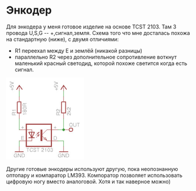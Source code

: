 
# Энкодер

Для энкодера у меня готовое изделие на основе TCST 2103.
Там 3 провода U,S,G -- +,сигнал,земля. Схема того
что мне досталась похожа на стандартную (ниже), с двумя
отличиями:

- R1 переехал между E и землёй (никакой разницы)
- параллельно R2 через дополнительное сопротивление
  воткнут маленький красный светодид, которой похоже
  светится когда есть сигнал.

![Стандартная схема подключения](photointerrupter_wiring.jpg)

Другие готовые энкодеры используют другую, пока неопознанную
оптопару и компаратор LM393. Компоратор позволяет использовать
цифровую ногу вместо аналоговой. Хотя и так наверное можно)
